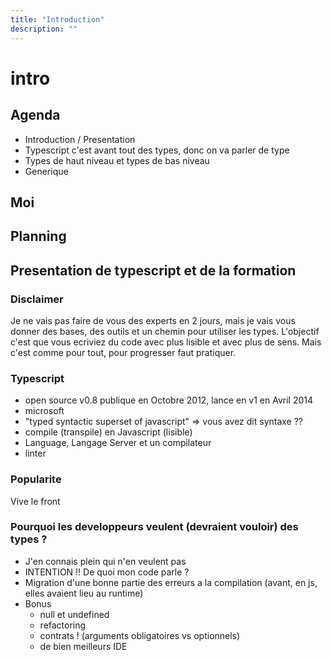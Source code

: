 ```yaml
---
title: "Introduction"
description: ""
---
```


# intro

## Agenda

- Introduction / Presentation
- Typescript c'est avant tout des types, donc on va parler de type
- Types de haut niveau et types de bas niveau
- Generique

## Moi

## Planning

## Presentation de typescript et de la formation

### Disclaimer

Je ne vais pas faire de vous des experts en 2 jours, mais je vais vous donner des bases, des outils et un chemin pour utiliser les types.
L'objectif c'est que vous ecriviez du code avec plus lisible et avec plus de sens.
Mais c'est comme pour tout, pour progresser faut pratiquer.

### Typescript

- open source v0.8 publique en Octobre 2012, lance en v1 en Avril 2014
- microsoft
- "typed syntactic superset of javascript" => vous avez dit syntaxe ??
- compile (transpile) en Javascript (lisible)
- Language, Langage Server et un compilateur
- linter

### Popularite

Vive le front

### Pourquoi les developpeurs veulent (devraient vouloir) des types ?

- J'en connais plein qui n'en veulent pas
- INTENTION !! De quoi mon code parle ?
- Migration d'une bonne partie des erreurs a la compilation (avant, en js, elles avaient lieu au runtime)
- Bonus
  - null et undefined
  - refactoring
  - contrats ! (arguments obligatoires vs optionnels)
  - de bien meilleurs IDE
